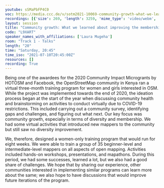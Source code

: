 ```yaml
---
youtube: sSMaPbFP4C0
voc: https://media.ccc.de/v/sotm2021-10069-community-growth-what-we-learned-about-improving-the-membership-and-diversity-of-osm-kenya-through-the-community-impact-microgrants-
recordings: [{'size': 269, 'length': 3259, 'mime_type': 'video/webm', 'language': 'eng', 'filename': 'sotm2021-10069-eng-Community_growth_What_we_learned_about_improving_the_membership_and_diversity_of_OSM_Kenya_through_the_community_impact_microgrants_webm-hd.webm', 'state': 'new', 'folder': 'webm-hd', 'high_quality': True, 'width': 1920, 'height': 1080, 'updated_at': '2021-09-18T19:17:36.158+02:00', 'recording_url': 'https://cdn.media.ccc.de/events/sotm/2021/webm-hd/sotm2021-10069-eng-Community_growth_What_we_learned_about_improving_the_membership_and_diversity_of_OSM_Kenya_through_the_community_impact_microgrants_webm-hd.webm', 'url': 'https://api.media.ccc.de/public/recordings/54914', 'event_url': 'https://api.media.ccc.de/public/events/655a3663-7088-5e92-8e57-a1321b005986', 'conference_url': 'https://api.media.ccc.de/public/conferences/sotm2021'}, {'size': 127, 'length': 3259, 'mime_type': 'video/webm', 'language': 'eng', 'filename': 'sotm2021-10069-eng-Community_growth_What_we_learned_about_improving_the_membership_and_diversity_of_OSM_Kenya_through_the_community_impact_microgrants_webm-sd.webm', 'state': 'new', 'folder': 'webm-sd', 'high_quality': False, 'width': 720, 'height': 576, 'updated_at': '2021-09-18T18:30:38.851+02:00', 'recording_url': 'https://cdn.media.ccc.de/events/sotm/2021/webm-sd/sotm2021-10069-eng-Community_growth_What_we_learned_about_improving_the_membership_and_diversity_of_OSM_Kenya_through_the_community_impact_microgrants_webm-sd.webm', 'url': 'https://api.media.ccc.de/public/recordings/54912', 'event_url': 'https://api.media.ccc.de/public/events/655a3663-7088-5e92-8e57-a1321b005986', 'conference_url': 'https://api.media.ccc.de/public/conferences/sotm2021'}, {'size': 91, 'length': 3259, 'mime_type': 'video/mp4', 'language': 'eng', 'filename': 'sotm2021-10069-eng-Community_growth_What_we_learned_about_improving_the_membership_and_diversity_of_OSM_Kenya_through_the_community_impact_microgrants_sd.mp4', 'state': 'new', 'folder': 'h264-sd', 'high_quality': False, 'width': 720, 'height': 576, 'updated_at': '2021-09-18T17:57:07.049+02:00', 'recording_url': 'https://cdn.media.ccc.de/events/sotm/2021/h264-sd/sotm2021-10069-eng-Community_growth_What_we_learned_about_improving_the_membership_and_diversity_of_OSM_Kenya_through_the_community_impact_microgrants_sd.mp4', 'url': 'https://api.media.ccc.de/public/recordings/54910', 'event_url': 'https://api.media.ccc.de/public/events/655a3663-7088-5e92-8e57-a1321b005986', 'conference_url': 'https://api.media.ccc.de/public/conferences/sotm2021'}, {'size': 49, 'length': 3259, 'mime_type': 'audio/mpeg', 'language': 'eng', 'filename': 'sotm2021-10069-eng-Community_growth_What_we_learned_about_improving_the_membership_and_diversity_of_OSM_Kenya_through_the_community_impact_microgrants_mp3.mp3', 'state': 'new', 'folder': 'mp3', 'high_quality': False, 'width': 0, 'height': 0, 'updated_at': '2021-09-18T17:52:05.431+02:00', 'recording_url': 'https://cdn.media.ccc.de/events/sotm/2021/mp3/sotm2021-10069-eng-Community_growth_What_we_learned_about_improving_the_membership_and_diversity_of_OSM_Kenya_through_the_community_impact_microgrants_mp3.mp3', 'url': 'https://api.media.ccc.de/public/recordings/54909', 'event_url': 'https://api.media.ccc.de/public/events/655a3663-7088-5e92-8e57-a1321b005986', 'conference_url': 'https://api.media.ccc.de/public/conferences/sotm2021'}, {'size': 241, 'length': 3259, 'mime_type': 'video/mp4', 'language': 'eng', 'filename': 'sotm2021-10069-eng-Community_growth_What_we_learned_about_improving_the_membership_and_diversity_of_OSM_Kenya_through_the_community_impact_microgrants_hd.mp4', 'state': 'new', 'folder': 'h264-hd', 'high_quality': True, 'width': 1920, 'height': 1080, 'updated_at': '2021-09-18T17:48:51.214+02:00', 'recording_url': 'https://cdn.media.ccc.de/events/sotm/2021/h264-hd/sotm2021-10069-eng-Community_growth_What_we_learned_about_improving_the_membership_and_diversity_of_OSM_Kenya_through_the_community_impact_microgrants_hd.mp4', 'url': 'https://api.media.ccc.de/public/recordings/54907', 'event_url': 'https://api.media.ccc.de/public/events/655a3663-7088-5e92-8e57-a1321b005986', 'conference_url': 'https://api.media.ccc.de/public/conferences/sotm2021'}]
layout: session
title: "Community growth: What we learned about improving the membership and diversity of OSM Kenya through the community impact microgrants."
code: "L9XART"
speaker_names_with_affiliations: ['Laura Mugeha']
room: "Track 1 - Talks"
length: "20"
time: "Saturday, 20:45"
time_iso: "2021-07-10T20:45:00Z"
resources: []
recording: True
---
```

Being one of the awardees for the 2020 Community Impact Microgrants by HOTOSM and Facebook, the OpenStreetMap community in Kenya ran a virtual three-month training program for women and girls interested in OSM. While the project was implemented towards the end of 2020, the ideation process began at the start of the year when discussing community health and brainstorming on activities to conduct virtually due to COVID-19 restrictions. This included carrying out a community survey, identifying gaps and challenges, and figuring out what next. Our key focus was community growth, especially in terms of diversity and membership. We had some virtual activities that introduced new mappers to the community but still saw no diversity improvement.

We, therefore, designed a women-only training program that would run for eight weeks. We were able to train a group of 35 beginner-level and intermediate-level mappers on all aspects of open mapping. Activities included hands-on workshops, presentations, and mapathons. During this period, we had some successes, learned a lot, but we also had a good share of challenges. We hope that by sharing our experience, other communities interested in implementing similar programs can learn more about the same; we also hope to have discussions that would improve future iterations of the program.
